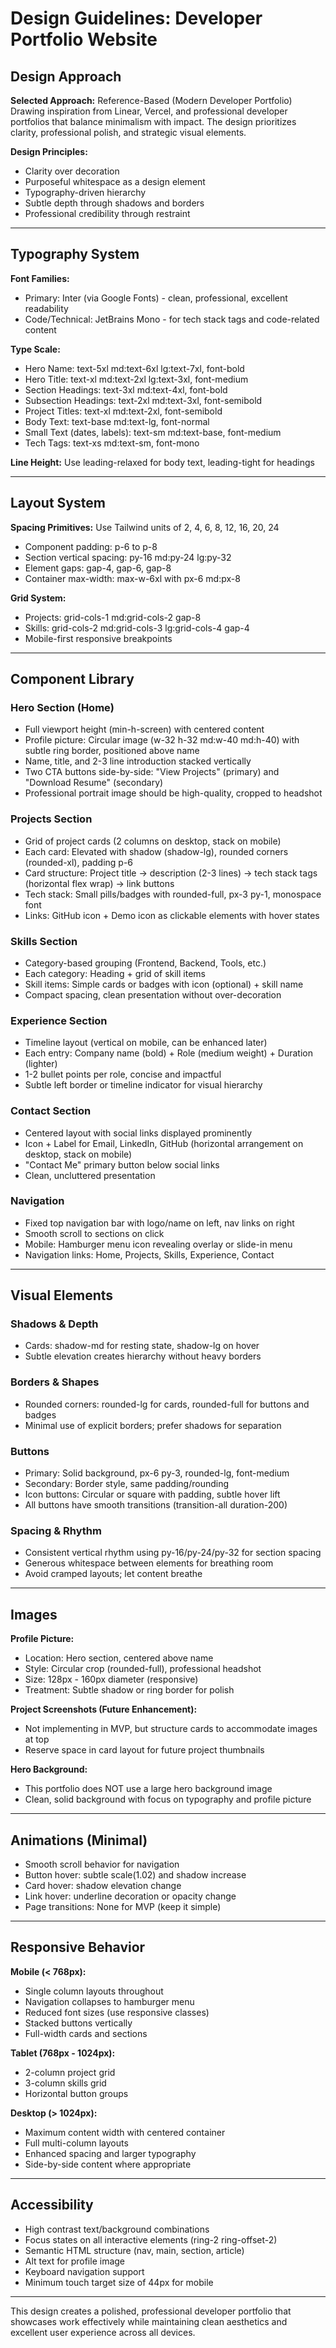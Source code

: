 # Design Guidelines: Developer Portfolio Website

## Design Approach

**Selected Approach:** Reference-Based (Modern Developer Portfolio)
Drawing inspiration from Linear, Vercel, and professional developer portfolios that balance minimalism with impact. The design prioritizes clarity, professional polish, and strategic visual elements.

**Design Principles:**
- Clarity over decoration
- Purposeful whitespace as a design element
- Typography-driven hierarchy
- Subtle depth through shadows and borders
- Professional credibility through restraint

---

## Typography System

**Font Families:**
- Primary: Inter (via Google Fonts) - clean, professional, excellent readability
- Code/Technical: JetBrains Mono - for tech stack tags and code-related content

**Type Scale:**
- Hero Name: text-5xl md:text-6xl lg:text-7xl, font-bold
- Hero Title: text-xl md:text-2xl lg:text-3xl, font-medium
- Section Headings: text-3xl md:text-4xl, font-bold
- Subsection Headings: text-2xl md:text-3xl, font-semibold
- Project Titles: text-xl md:text-2xl, font-semibold
- Body Text: text-base md:text-lg, font-normal
- Small Text (dates, labels): text-sm md:text-base, font-medium
- Tech Tags: text-xs md:text-sm, font-mono

**Line Height:** Use leading-relaxed for body text, leading-tight for headings

---

## Layout System

**Spacing Primitives:** Use Tailwind units of 2, 4, 6, 8, 12, 16, 20, 24
- Component padding: p-6 to p-8
- Section vertical spacing: py-16 md:py-24 lg:py-32
- Element gaps: gap-4, gap-6, gap-8
- Container max-width: max-w-6xl with px-6 md:px-8

**Grid System:**
- Projects: grid-cols-1 md:grid-cols-2 gap-8
- Skills: grid-cols-2 md:grid-cols-3 lg:grid-cols-4 gap-4
- Mobile-first responsive breakpoints

---

## Component Library

### Hero Section (Home)
- Full viewport height (min-h-screen) with centered content
- Profile picture: Circular image (w-32 h-32 md:w-40 md:h-40) with subtle ring border, positioned above name
- Name, title, and 2-3 line introduction stacked vertically
- Two CTA buttons side-by-side: "View Projects" (primary) and "Download Resume" (secondary)
- Professional portrait image should be high-quality, cropped to headshot

### Projects Section
- Grid of project cards (2 columns on desktop, stack on mobile)
- Each card: Elevated with shadow (shadow-lg), rounded corners (rounded-xl), padding p-6
- Card structure: Project title → description (2-3 lines) → tech stack tags (horizontal flex wrap) → link buttons
- Tech stack: Small pills/badges with rounded-full, px-3 py-1, monospace font
- Links: GitHub icon + Demo icon as clickable elements with hover states

### Skills Section
- Category-based grouping (Frontend, Backend, Tools, etc.)
- Each category: Heading + grid of skill items
- Skill items: Simple cards or badges with icon (optional) + skill name
- Compact spacing, clean presentation without over-decoration

### Experience Section
- Timeline layout (vertical on mobile, can be enhanced later)
- Each entry: Company name (bold) + Role (medium weight) + Duration (lighter)
- 1-2 bullet points per role, concise and impactful
- Subtle left border or timeline indicator for visual hierarchy

### Contact Section
- Centered layout with social links displayed prominently
- Icon + Label for Email, LinkedIn, GitHub (horizontal arrangement on desktop, stack on mobile)
- "Contact Me" primary button below social links
- Clean, uncluttered presentation

### Navigation
- Fixed top navigation bar with logo/name on left, nav links on right
- Smooth scroll to sections on click
- Mobile: Hamburger menu icon revealing overlay or slide-in menu
- Navigation links: Home, Projects, Skills, Experience, Contact

---

## Visual Elements

### Shadows & Depth
- Cards: shadow-md for resting state, shadow-lg on hover
- Subtle elevation creates hierarchy without heavy borders

### Borders & Shapes
- Rounded corners: rounded-lg for cards, rounded-full for buttons and badges
- Minimal use of explicit borders; prefer shadows for separation

### Buttons
- Primary: Solid background, px-6 py-3, rounded-lg, font-medium
- Secondary: Border style, same padding/rounding
- Icon buttons: Circular or square with padding, subtle hover lift
- All buttons have smooth transitions (transition-all duration-200)

### Spacing & Rhythm
- Consistent vertical rhythm using py-16/py-24/py-32 for section spacing
- Generous whitespace between elements for breathing room
- Avoid cramped layouts; let content breathe

---

## Images

**Profile Picture:**
- Location: Hero section, centered above name
- Style: Circular crop (rounded-full), professional headshot
- Size: 128px - 160px diameter (responsive)
- Treatment: Subtle shadow or ring border for polish

**Project Screenshots (Future Enhancement):**
- Not implementing in MVP, but structure cards to accommodate images at top
- Reserve space in card layout for future project thumbnails

**Hero Background:** 
- This portfolio does NOT use a large hero background image
- Clean, solid background with focus on typography and profile picture

---

## Animations (Minimal)

- Smooth scroll behavior for navigation
- Button hover: subtle scale(1.02) and shadow increase
- Card hover: shadow elevation change
- Link hover: underline decoration or opacity change
- Page transitions: None for MVP (keep it simple)

---

## Responsive Behavior

**Mobile (< 768px):**
- Single column layouts throughout
- Navigation collapses to hamburger menu
- Reduced font sizes (use responsive classes)
- Stacked buttons vertically
- Full-width cards and sections

**Tablet (768px - 1024px):**
- 2-column project grid
- 3-column skills grid
- Horizontal button groups

**Desktop (> 1024px):**
- Maximum content width with centered container
- Full multi-column layouts
- Enhanced spacing and larger typography
- Side-by-side content where appropriate

---

## Accessibility

- High contrast text/background combinations
- Focus states on all interactive elements (ring-2 ring-offset-2)
- Semantic HTML structure (nav, main, section, article)
- Alt text for profile image
- Keyboard navigation support
- Minimum touch target size of 44px for mobile

---

This design creates a polished, professional developer portfolio that showcases work effectively while maintaining clean aesthetics and excellent user experience across all devices.